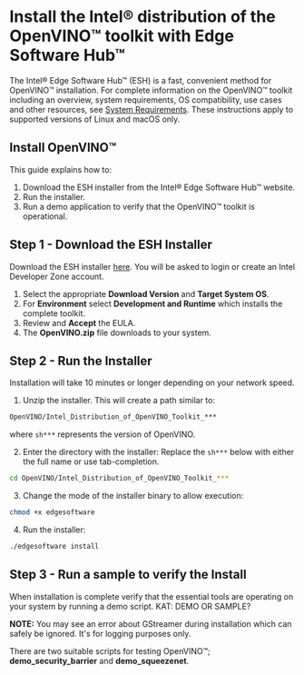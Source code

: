 # Install the Intel® distribution of the OpenVINO™ toolkit with Edge Software Hub™

The Intel® Edge Software Hub™ (ESH) is a fast, convenient method for OpenVINO™ installation. For complete information on the OpenVINO™ toolkit including an overview, system requirements, OS compatibility, use cases and other resources, see [System Requirements](https://software.intel.com/content/www/us/en/develop/tools/openvino-toolkit/system-requirements.html). These instructions apply to supported versions of Linux and macOS only.

## Install OpenVINO™

This guide explains how to:

1. Download the ESH installer from the Intel® Edge Software Hub™ website. 
2. Run the installer.
3. Run a demo application to verify that the OpenVINO™ toolkit is operational.

## Step 1 - Download the ESH Installer

Download the ESH installer [here](https://software.intel.com/iot/edgesoftwarehub/download/home/OpenVINO). 
You will be asked to login or create an Intel Developer Zone account.

1. Select the appropriate **Download Version** and **Target System OS**. 
2. For **Environment** select **Development and Runtime** which installs the complete toolkit.
3. Review and **Accept** the EULA.
4. The **OpenVINO.zip** file downloads to your system.

## Step 2 - Run the Installer

Installation will take 10 minutes or longer depending on your network speed.

1. Unzip the installer.  This will create a path similar to:
  ```sh
  OpenVINO/Intel_Distribution_of_OpenVINO_Toolkit_***
  ```
  
  where ```sh***``` represents the version of OpenVINO. 
  
 2. Enter the directory with the installer:
  Replace the ```sh***``` below with either the full name or use tab-completion.

 ```sh
 cd OpenVINO/Intel_Distribution_of_OpenVINO_Toolkit_***
 ```
3. Change the mode of the installer binary to allow execution:

```sh
chmod +x edgesoftware
```

4. Run the installer:
```sh
./edgesoftware install
```

## Step 3 - Run a sample to verify the Install

When installation is complete verify that the essential tools are operating on your system by running a demo script. KAT: DEMO OR SAMPLE?

**NOTE:** You may see an error about GStreamer during installation which can safely be ignored. It's for logging purposes only.

There are two suitable scripts for testing OpenVINO™; **demo_security_barrier** and **demo_squeezenet**.



